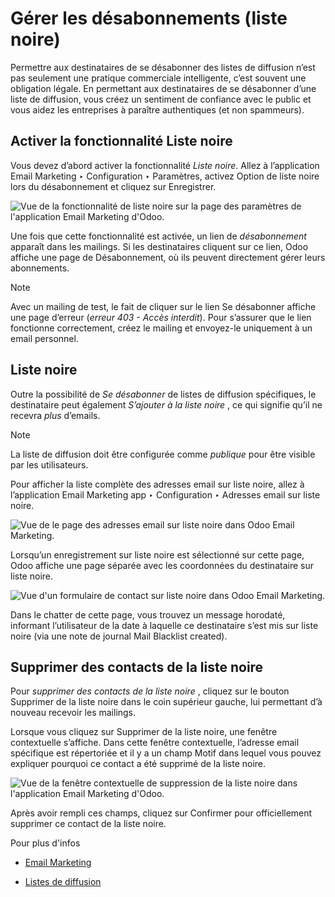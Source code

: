 # Gérer les désabonnements (liste noire)

Permettre aux destinataires de se désabonner des listes de diffusion n’est pas
seulement une pratique commerciale intelligente, c’est souvent une obligation
légale. En permettant aux destinataires de se désabonner d’une liste de
diffusion, vous créez un sentiment de confiance avec le public et vous aidez
les entreprises à paraître authentiques (et non spammeurs).

## Activer la fonctionnalité Liste noire

Vous devez d’abord activer la fonctionnalité _Liste noire_. Allez à
l’application Email Marketing ‣ Configuration ‣ Paramètres, activez Option de
liste noire lors du désabonnement et cliquez sur Enregistrer.

![Vue de la fonctionnalité de liste noire sur la page des paramètres de
l'application Email Marketing d'Odoo.](../../../_images/blacklist-feature.png)

Une fois que cette fonctionnalité est activée, un lien de _désabonnement_
apparaît dans les mailings. Si les destinataires cliquent sur ce lien, Odoo
affiche une page de Désabonnement, où ils peuvent directement gérer leurs
abonnements.

Note

Avec un mailing de test, le fait de cliquer sur le lien Se désabonner affiche
une page d’erreur (_erreur 403 - Accès interdit_). Pour s’assurer que le lien
fonctionne correctement, créez le mailing et envoyez-le uniquement à un email
personnel.

## Liste noire

Outre la possibilité de _Se désabonner_ de listes de diffusion spécifiques, le
destinataire peut également _S’ajouter à la liste noire_ , ce qui signifie
qu’il ne recevra _plus_ d’emails.

Note

La liste de diffusion doit être configurée comme _publique_ pour être visible
par les utilisateurs.

Pour afficher la liste complète des adresses email sur liste noire, allez à
l’application Email Marketing app ‣ Configuration ‣ Adresses email sur liste
noire.

![Vue de le page des adresses email sur liste noire dans Odoo Email
Marketing.](../../../_images/blacklisted-email-addresses.png)

Lorsqu’un enregistrement sur liste noire est sélectionné sur cette page, Odoo
affiche une page séparée avec les coordonnées du destinataire sur liste noire.

![Vue d'un formulaire de contact sur liste noire dans Odoo Email
Marketing.](../../../_images/blacklisted-contact-form.png)

Dans le chatter de cette page, vous trouvez un message horodaté, informant
l’utilisateur de la date à laquelle ce destinataire s’est mis sur liste noire
(via une note de journal Mail Blacklist created).

## Supprimer des contacts de la liste noire

Pour _supprimer des contacts de la liste noire_ , cliquez sur le bouton
Supprimer de la liste noire dans le coin supérieur gauche, lui permettant d’à
nouveau recevoir les mailings.

Lorsque vous cliquez sur Supprimer de la liste noire, une fenêtre contextuelle
s’affiche. Dans cette fenêtre contextuelle, l’adresse email spécifique est
répertoriée et il y a un champ Motif dans lequel vous pouvez expliquer
pourquoi ce contact a été supprimé de la liste noire.

![Vue de la fenêtre contextuelle de suppression de la liste noire dans
l'application Email Marketing d'Odoo.](../../../_images/unblacklist-popup.png)

Après avoir rempli ces champs, cliquez sur Confirmer pour officiellement
supprimer ce contact de la liste noire.

Pour plus d'infos

  * [Email Marketing](../email_marketing.html)

  * [Listes de diffusion](mailing_lists.html)

